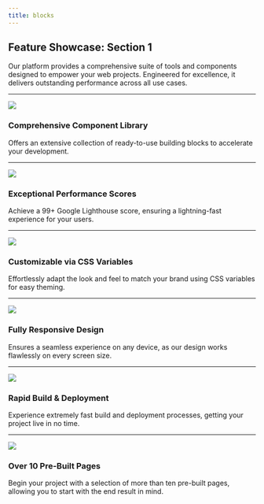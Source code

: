 ```yaml
---
title: blocks
---
```


## Feature Showcase: Section 1

Our platform provides a comprehensive suite of tools and components designed to empower your web projects. Engineered for excellence, it delivers outstanding performance across all use cases.

---

![](/uploads/gallery/01.jpg)
### Comprehensive Component Library

Offers an extensive collection of ready-to-use building blocks to accelerate your development.

[](/services/)

---

![](/uploads/gallery/02.jpg)
### Exceptional Performance Scores

Achieve a 99+ Google Lighthouse score, ensuring a lightning-fast experience for your users.

[](/services/)

---

![](/uploads/gallery/03.jpg)
### Customizable via CSS Variables

Effortlessly adapt the look and feel to match your brand using CSS variables for easy theming.

[](/services/)

---

![](/uploads/gallery/04.jpg)
### Fully Responsive Design

Ensures a seamless experience on any device, as our design works flawlessly on every screen size.

[](/services/)

---

![](/uploads/gallery/05.jpg)
### Rapid Build & Deployment

Experience extremely fast build and deployment processes, getting your project live in no time.

[](/services/)

---

![](/uploads/photos/06.jpg)
### Over 10 Pre-Built Pages

Begin your project with a selection of more than ten pre-built pages, allowing you to start with the end result in mind.

[](/services/)